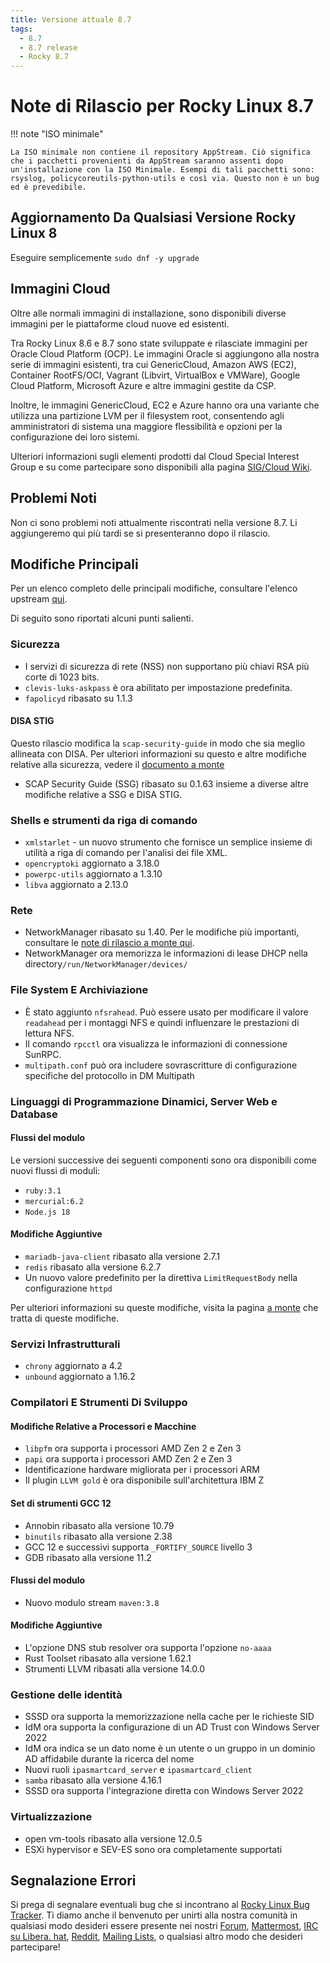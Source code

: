 ```yaml
---
title: Versione attuale 8.7
tags:
  - 8.7
  - 8.7 release
  - Rocky 8.7
---
```


# Note di Rilascio per Rocky Linux 8.7

!!! note "ISO minimale"

    La ISO minimale non contiene il repository AppStream. Ciò significa che i pacchetti provenienti da AppStream saranno assenti dopo un'installazione con la ISO Minimale. Esempi di tali pacchetti sono: rsyslog, policycoreutils-python-utils e così via. Questo non è un bug ed è prevedibile.

## Aggiornamento Da Qualsiasi Versione Rocky Linux 8

Eseguire semplicemente `sudo dnf -y upgrade`

## Immagini Cloud

Oltre alle normali immagini di installazione, sono disponibili diverse immagini per le piattaforme cloud nuove ed esistenti.

Tra Rocky Linux 8.6 e 8.7 sono state sviluppate e rilasciate immagini per Oracle Cloud Platform (OCP). Le immagini Oracle si aggiungono alla nostra serie di immagini esistenti, tra cui GenericCloud, Amazon AWS (EC2), Container RootFS/OCI, Vagrant (Libvirt, VirtualBox e VMWare), Google Cloud Platform, Microsoft Azure e altre immagini gestite da CSP.

Inoltre, le immagini GenericCloud, EC2 e Azure hanno ora una variante che utilizza una partizione LVM per il filesystem root, consentendo agli amministratori di sistema una maggiore flessibilità e opzioni per la configurazione dei loro sistemi.

Ulteriori informazioni sugli elementi prodotti dal Cloud Special Interest Group e su come partecipare sono disponibili alla pagina [SIG/Cloud Wiki](https://sig-cloud.rocky.page/).

## Problemi Noti

Non ci sono problemi noti attualmente riscontrati nella versione 8.7. Li aggiungeremo qui più tardi se si presenteranno dopo il rilascio.

## Modifiche Principali

Per un elenco completo delle principali modifiche, consultare l'elenco upstream [qui](https://access.redhat.com/documentation/en-us/red_hat_enterprise_linux/8/html/8.7_release_notes/overview#overview-major-changes).

Di seguito sono riportati alcuni punti salienti.

### Sicurezza

* I servizi di sicurezza di rete (NSS) non supportano più chiavi RSA più corte di 1023 bits.
* `clevis-luks-askpass` è ora abilitato per impostazione predefinita.
* `fapolicyd` ribasato su 1.1.3

#### DISA STIG

Questo rilascio modifica la `scap-security-guide` in modo che sia meglio allineata con DISA. Per ulteriori informazioni su questo e altre modifiche relative alla sicurezza, vedere il [documento a monte](https://access.redhat.com/documentation/en-us/red_hat_enterprise_linux/8/html/8.7_release_notes/new-features#enhancement_security)

* SCAP Security Guide (SSG) ribasato su 0.1.63 insieme a diverse altre modifiche relative a SSG e DISA STIG.

### Shells e strumenti da riga di comando

* `xmlstarlet` - un nuovo strumento che fornisce un semplice insieme di utilità a riga di comando per l'analisi dei file XML.
* `opencryptoki` aggiornato a 3.18.0
* `powerpc-utils` aggiornato a 1.3.10
* `libva` aggiornato a 2.13.0

### Rete

* NetworkManager ribasato su 1.40. Per le modifiche più importanti, consultare le [note di rilascio a monte qui](https://github.com/NetworkManager/NetworkManager/blob/nm-1-40/NEWS).
* NetworkManager ora memorizza le informazioni di lease DHCP nella directory`/run/NetworkManager/devices/`

### File System E Archiviazione

* È stato aggiunto `nfsrahead`. Può essere usato per modificare il valore `readahead` per i montaggi NFS e quindi influenzare le prestazioni di lettura NFS.
* Il comando `rpcctl` ora visualizza le informazioni di connessione SunRPC.
* `multipath.conf` può ora includere sovrascritture di configurazione specifiche del protocollo in DM Multipath

### Linguaggi di Programmazione Dinamici, Server Web e Database

#### Flussi del modulo

Le versioni successive dei seguenti componenti sono ora disponibili come nuovi flussi di moduli:

* `ruby:3.1`
* `mercurial:6.2`
* `Node.js 18`

#### Modifiche Aggiuntive

* `mariadb-java-client` ribasato alla versione 2.7.1
* `redis` ribasato alla versione 6.2.7
* Un nuovo valore predefinito per la direttiva `LimitRequestBody` nella configurazione `httpd`

Per ulteriori informazioni su queste modifiche, visita la pagina [a monte](https://access.redhat.com/documentation/en-us/red_hat_enterprise_linux/8/html/8.7_release_notes/new-features#enhancement_dynamic-programming-languages-web-and-database-servers) che tratta di queste modifiche.

### Servizi Infrastrutturali

* `chrony` aggiornato a 4.2
* `unbound` aggiornato a 1.16.2

### Compilatori E Strumenti Di Sviluppo

#### Modifiche Relative a Processori e Macchine

* `libpfm` ora supporta i processori AMD Zen 2 e Zen 3
* `papi` ora supporta i processori AMD Zen 2 e Zen 3
* Identificazione hardware migliorata per i processori ARM
* Il plugin `LLVM gold` è ora disponibile sull'architettura IBM Z

#### Set di strumenti GCC 12

* Annobin ribasato alla versione 10.79
* `binutils` ribasato alla versione 2.38
* GCC 12 e successivi supporta `_FORTIFY_SOURCE` livello 3
* GDB ribasato alla versione 11.2

#### Flussi del modulo

* Nuovo modulo stream `maven:3.8`

#### Modifiche Aggiuntive

* L'opzione DNS stub resolver ora supporta l'opzione `no-aaaa`
* Rust Toolset ribasato alla versione 1.62.1
* Strumenti LLVM ribasati alla versione 14.0.0

### Gestione delle identità

* SSSD ora supporta la memorizzazione nella cache per le richieste SID
* IdM ora supporta la configurazione di un AD Trust con Windows Server 2022
* IdM ora indica se un dato nome è un utente o un gruppo in un dominio AD affidabile durante la ricerca del nome
* Nuovi ruoli `ipasmartcard_server` e `ipasmartcard_client`
* `samba` ribasato alla versione 4.16.1
* SSSD ora supporta l'integrazione diretta con Windows Server 2022

### Virtualizzazione

* open vm-tools ribasato alla versione 12.0.5
* ESXi hypervisor e SEV-ES sono ora completamente supportati

## Segnalazione Errori

Si prega di segnalare eventuali bug che si incontrano al [Rocky Linux Bug Tracker](https://bugs.rockylinux.org/). Ti diamo anche il benvenuto per unirti alla nostra comunità in qualsiasi modo desideri essere presente nei nostri [Forum](https://forums.rockylinux.org), [Mattermost](https://chat.rockylinux.org), [IRC su Libera. hat](irc://irc.liberachat/rockylinux), [Reddit](https://reddit.com/r/rockylinux), [Mailing Lists](https://lists.resf.org), o qualsiasi altro modo che desideri partecipare!


